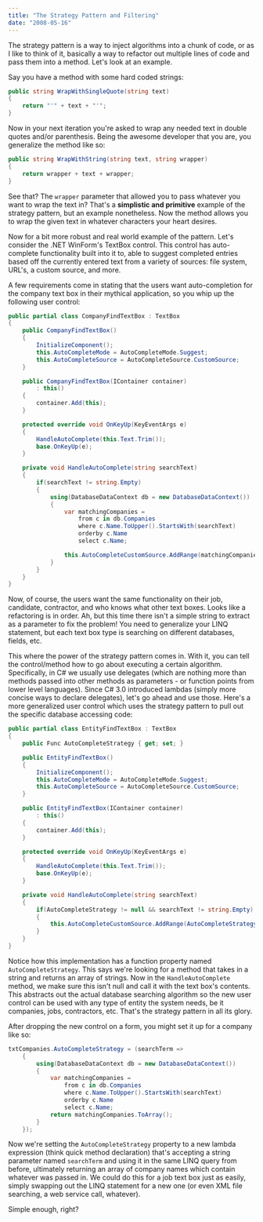 ```yaml
---
title: "The Strategy Pattern and Filtering"
date: "2008-05-16"
---
```


The strategy pattern is a way to inject algorithms into a chunk of code, or as I like to think of it, basically a way to refactor out multiple lines of code and pass them into a method. Let's look at an example.

Say you have a method with some hard coded strings:

```csharp
public string WrapWithSingleQuote(string text)
{
    return "'" + text + "'";
}
```

Now in your next iteration you're asked to wrap any needed text in double quotes and/or parenthesis. Being the awesome developer that you are, you generalize the method like so:

```csharp
public string WrapWithString(string text, string wrapper)
{
    return wrapper + text + wrapper;
}
```

See that? The `wrapper` parameter that allowed you to pass whatever you want to wrap the text in? That's a **simplistic and primitive** example of the strategy pattern, but an example nonetheless. Now the method allows you to wrap the given text in whatever characters your heart desires.

Now for a bit more robust and real world example of the pattern. Let's consider the .NET WinForm's TextBox control. This control has auto-complete functionality built into it to, able to suggest completed entries based off the currently entered text from a variety of sources: file system, URL's, a custom source, and more.

A few requirements come in stating that the users want auto-completion for the company text box in their mythical application, so you whip up the following user control:

```csharp
public partial class CompanyFindTextBox : TextBox
{
    public CompanyFindTextBox()
    {
        InitializeComponent();
        this.AutoCompleteMode = AutoCompleteMode.Suggest;
        this.AutoCompleteSource = AutoCompleteSource.CustomSource;
    }

    public CompanyFindTextBox(IContainer container)
        : this()
    {
        container.Add(this);
    }

    protected override void OnKeyUp(KeyEventArgs e)
    {
        HandleAutoComplete(this.Text.Trim());
        base.OnKeyUp(e);
    }

    private void HandleAutoComplete(string searchText)
    {
        if(searchText != string.Empty)
        {
            using(DatabaseDataContext db = new DatabaseDataContext())
            {
                var matchingCompanies =
                    from c in db.Companies
                    where c.Name.ToUpper().StartsWith(searchText)
                    orderby c.Name
                    select c.Name;

                this.AutoCompleteCustomSource.AddRange(matchingCompanies.ToArray());
            }
        }
    }
}
```

Now, of course, the users want the same functionality on their job, candidate, contractor, and who knows what other text boxes. Looks like a refactoring is in order. Ah, but this time there isn't a simple string to extract as a parameter to fix the problem! You need to generalize your LINQ statement, but each text box type is searching on different databases, fields, etc.

This where the power of the strategy pattern comes in. With it, you can tell the control/method how to go about executing a certain algorithm. Specifically, in C# we usually use delegates (which are nothing more than methods passed into other methods as parameters - or function points from lower level languages). Since C# 3.0 introduced lambdas (simply more concise ways to declare delegates), let's go ahead and use those. Here's a more generalized user control which uses the strategy pattern to pull out the specific database accessing code:

```csharp
public partial class EntityFindTextBox : TextBox
{
    public Func AutoCompleteStrategy { get; set; }

    public EntityFindTextBox()
    {
        InitializeComponent();
        this.AutoCompleteMode = AutoCompleteMode.Suggest;
        this.AutoCompleteSource = AutoCompleteSource.CustomSource;
    }

    public EntityFindTextBox(IContainer container)
        : this()
    {
        container.Add(this);
    }

    protected override void OnKeyUp(KeyEventArgs e)
    {
        HandleAutoComplete(this.Text.Trim());
        base.OnKeyUp(e);
    }

    private void HandleAutoComplete(string searchText)
    {
        if(AutoCompleteStrategy != null && searchText != string.Empty)
        {
            this.AutoCompleteCustomSource.AddRange(AutoCompleteStrategy(searchText));
        }
    }
}
```

Notice how this implementation has a function property named `AutoCompleteStrategy`. This says we're looking for a method that takes in a string and returns an array of strings. Now in the `HandleAutoComplete` method, we make sure this isn't null and call it with the text box's contents. This abstracts out the actual database searching algorithm so the new user control can be used with any type of entity the system needs, be it companies, jobs, contractors, etc. That's the strategy pattern in all its glory.

After dropping the new control on a form, you might set it up for a company like so:

```csharp
txtCompanies.AutoCompleteStrategy = (searchTerm =>
    {
        using(DatabaseDataContext db = new DatabaseDataContext())
        {
            var matchingCompanies =
                from c in db.Companies
                where c.Name.ToUpper().StartsWith(searchText)
                orderby c.Name
                select c.Name;
            return matchingCompanies.ToArray();
        }
    });
```

Now we're setting the `AutoCompleteStrategy` property to a new lambda expression (think quick method declaration) that's accepting a string parameter named `searchTerm` and using it in the same LINQ query from before, ultimately returning an array of company names which contain whatever was passed in. We could do this for a job text box just as easily, simply swapping out the LINQ statement for a new one (or even XML file searching, a web service call, whatever).

Simple enough, right?
